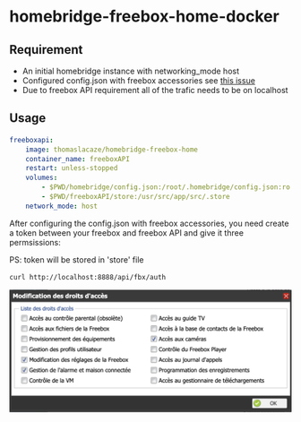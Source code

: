 # homebridge-freebox-home-docker


## Requirement

- An initial homebridge instance with networking_mode host
- Configured config.json with freebox accessories see [this issue](https://github.com/fbx/homebridge-freebox-home/issues/3#issuecomment-658861450)
- Due to freebox API requirement all of the trafic needs to be on localhost

## Usage

```yml
freeboxapi:
    image: thomaslacaze/homebridge-freebox-home
    container_name: freeboxAPI
    restart: unless-stopped
    volumes:
        - $PWD/homebridge/config.json:/root/.homebridge/config.json:ro
        - $PWD/freeboxAPI/store:/usr/src/app/src/.store
    network_mode: host
```

After configuring the config.json with freebox accessories, you need create a token between your freebox and freebox API and give it three permsissions:

PS: token will be stored in 'store' file

```sh
curl http://localhost:8888/api/fbx/auth
```

![Freebox permissions](images/permissions.png)
